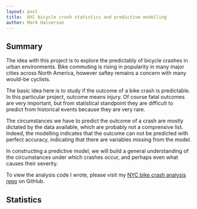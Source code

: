 ```yaml
---
layout: post
title:  NYC bicycle crash statistics and predictive modelling
author: Mark Halverson
---
```


## Summary

The idea with this project is to explore the predictably of bicycle
crashes in urban environments. Bike commuting is rising in popularity
in many major cities across North America, however saftey remains a
concern with many would-be cyclists.

The basic idea here is to study if the outcome of a bike crash is
predictable.  In this particular project, outcome means injury.  Of
course fatal outcomes are very important, but from statistical
standpoint they are difficult to predict from historical events
because they are very rare.

The circumstances we have to predict the outcome of a crash are mostly
dictated by the data available, which are probably not a comprensive
list.  Indeed, the modelling indicates that the outcome can not be
predicted with perfect accuracy, indicating that there are variables
missing from the model.

In constructing a predictive model, we will build a general
understanding of the circumstances under which crashes occur, and
perhaps even what causes their severity.

To view the analysis code I wrote, please visit my [NYC bike crash
analysis repo](https://github.com/mhalvers/nyc_bike_crash_analysis) on
GitHub.


## Statistics


